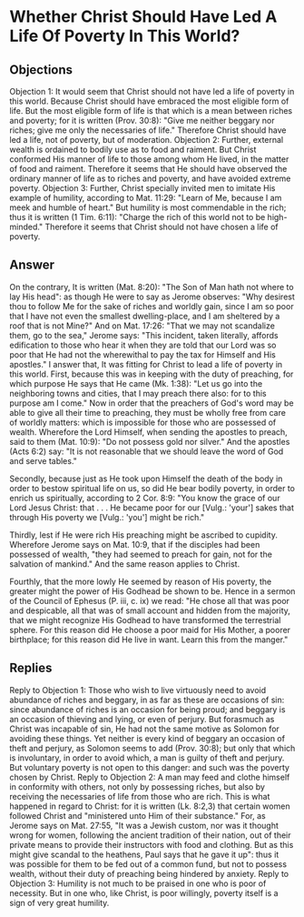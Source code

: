 # Whether Christ Should Have Led A Life Of Poverty In This World?
## Objections
Objection 1: It would seem that Christ should not have led a life of poverty in this world. Because Christ should have embraced the most eligible form of life. But the most eligible form of life is that which is a mean between riches and poverty; for it is written (Prov. 30:8): "Give me neither beggary nor riches; give me only the necessaries of life." Therefore Christ should have led a life, not of poverty, but of moderation.
Objection 2: Further, external wealth is ordained to bodily use as to food and raiment. But Christ conformed His manner of life to those among whom He lived, in the matter of food and raiment. Therefore it seems that He should have observed the ordinary manner of life as to riches and poverty, and have avoided extreme poverty.
Objection 3: Further, Christ specially invited men to imitate His example of humility, according to Mat. 11:29: "Learn of Me, because I am meek and humble of heart." But humility is most commendable in the rich; thus it is written (1 Tim. 6:11): "Charge the rich of this world not to be high-minded." Therefore it seems that Christ should not have chosen a life of poverty.
## Answer
On the contrary, It is written (Mat. 8:20): "The Son of Man hath not where to lay His head": as though He were to say as Jerome observes: "Why desirest thou to follow Me for the sake of riches and worldly gain, since I am so poor that I have not even the smallest dwelling-place, and I am sheltered by a roof that is not Mine?" And on Mat. 17:26: "That we may not scandalize them, go to the sea," Jerome says: "This incident, taken literally, affords edification to those who hear it when they are told that our Lord was so poor that He had not the wherewithal to pay the tax for Himself and His apostles."
I answer that, It was fitting for Christ to lead a life of poverty in this world. First, because this was in keeping with the duty of preaching, for which purpose He says that He came (Mk. 1:38): "Let us go into the neighboring towns and cities, that I may preach there also: for to this purpose am I come." Now in order that the preachers of God's word may be able to give all their time to preaching, they must be wholly free from care of worldly matters: which is impossible for those who are possessed of wealth. Wherefore the Lord Himself, when sending the apostles to preach, said to them (Mat. 10:9): "Do not possess gold nor silver." And the apostles (Acts 6:2) say: "It is not reasonable that we should leave the word of God and serve tables."

Secondly, because just as He took upon Himself the death of the body in order to bestow spiritual life on us, so did He bear bodily poverty, in order to enrich us spiritually, according to 2 Cor. 8:9: "You know the grace of our Lord Jesus Christ: that . . . He became poor for our [Vulg.: 'your'] sakes that through His poverty we [Vulg.: 'you'] might be rich."

Thirdly, lest if He were rich His preaching might be ascribed to cupidity. Wherefore Jerome says on Mat. 10:9, that if the disciples had been possessed of wealth, "they had seemed to preach for gain, not for the salvation of mankind." And the same reason applies to Christ.

Fourthly, that the more lowly He seemed by reason of His poverty, the greater might the power of His Godhead be shown to be. Hence in a sermon of the Council of Ephesus (P. iii, c. ix) we read: "He chose all that was poor and despicable, all that was of small account and hidden from the majority, that we might recognize His Godhead to have transformed the terrestrial sphere. For this reason did He choose a poor maid for His Mother, a poorer birthplace; for this reason did He live in want. Learn this from the manger."
## Replies
Reply to Objection 1: Those who wish to live virtuously need to avoid abundance of riches and beggary, in as far as these are occasions of sin: since abundance of riches is an occasion for being proud; and beggary is an occasion of thieving and lying, or even of perjury. But forasmuch as Christ was incapable of sin, He had not the same motive as Solomon for avoiding these things. Yet neither is every kind of beggary an occasion of theft and perjury, as Solomon seems to add (Prov. 30:8); but only that which is involuntary, in order to avoid which, a man is guilty of theft and perjury. But voluntary poverty is not open to this danger: and such was the poverty chosen by Christ.
Reply to Objection 2: A man may feed and clothe himself in conformity with others, not only by possessing riches, but also by receiving the necessaries of life from those who are rich. This is what happened in regard to Christ: for it is written (Lk. 8:2,3) that certain women followed Christ and "ministered unto Him of their substance." For, as Jerome says on Mat. 27:55, "It was a Jewish custom, nor was it thought wrong for women, following the ancient tradition of their nation, out of their private means to provide their instructors with food and clothing. But as this might give scandal to the heathens, Paul says that he gave it up": thus it was possible for them to be fed out of a common fund, but not to possess wealth, without their duty of preaching being hindered by anxiety.
Reply to Objection 3: Humility is not much to be praised in one who is poor of necessity. But in one who, like Christ, is poor willingly, poverty itself is a sign of very great humility.
